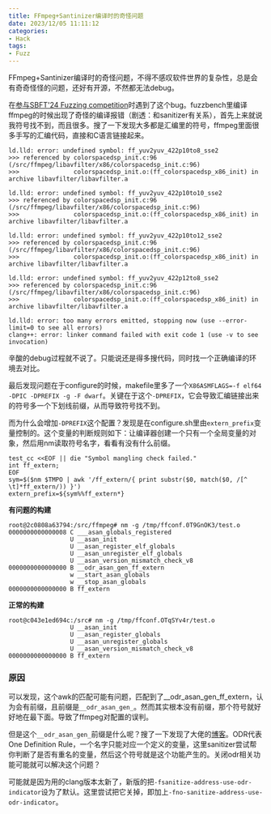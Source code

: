 ```yaml
---
title: FFmpeg+Santinizer编译时的奇怪问题
date: 2023/12/05 11:11:12
categories:
- Hack
tags:
- Fuzz
---
```


FFmpeg+Santinizer编译时的奇怪问题，不得不感叹软件世界的复杂性，总是会有奇奇怪怪的问题，还好有开源，不然都无法debug。

<!-- more -->

在[参与SBFT'24 Fuzzing competition](https://github.com/am009/fuzzbench/tree/SBFT24)时遇到了这个bug。fuzzbench里编译ffmpeg的时候出现了奇怪的编译报错（剧透：和sanitizer有关系），首先上来就说我符号找不到，而且很多。搜了一下发现大多都是汇编里的符号，ffmpeg里面很多手写的汇编代码，直接和C语言链接起来。

```
ld.lld: error: undefined symbol: ff_yuv2yuv_422p10to8_sse2
>>> referenced by colorspacedsp_init.c:96 (/src/ffmpeg/libavfilter/x86/colorspacedsp_init.c:96)
>>>               colorspacedsp_init.o:(ff_colorspacedsp_x86_init) in archive libavfilter/libavfilter.a

ld.lld: error: undefined symbol: ff_yuv2yuv_422p10to10_sse2
>>> referenced by colorspacedsp_init.c:96 (/src/ffmpeg/libavfilter/x86/colorspacedsp_init.c:96)
>>>               colorspacedsp_init.o:(ff_colorspacedsp_x86_init) in archive libavfilter/libavfilter.a

ld.lld: error: undefined symbol: ff_yuv2yuv_422p10to12_sse2
>>> referenced by colorspacedsp_init.c:96 (/src/ffmpeg/libavfilter/x86/colorspacedsp_init.c:96)
>>>               colorspacedsp_init.o:(ff_colorspacedsp_x86_init) in archive libavfilter/libavfilter.a

ld.lld: error: undefined symbol: ff_yuv2yuv_422p12to8_sse2
>>> referenced by colorspacedsp_init.c:96 (/src/ffmpeg/libavfilter/x86/colorspacedsp_init.c:96)
>>>               colorspacedsp_init.o:(ff_colorspacedsp_x86_init) in archive libavfilter/libavfilter.a

ld.lld: error: too many errors emitted, stopping now (use --error-limit=0 to see all errors)
clang++: error: linker command failed with exit code 1 (use -v to see invocation)
```

辛酸的debug过程就不说了。只能说还是得多搜代码，同时找一个正确编译的环境去对比。

最后发现问题在于configure的时候，makefile里多了一个`X86ASMFLAGS=-f elf64 -DPIC -DPREFIX -g -F dwarf`。关键在于这个`-DPREFIX`，它会导致汇编链接出来的符号多一个下划线前缀，从而导致符号找不到。

而为什么会增加`-DPREFIX`这个配置？发现是在configure.sh里由`extern_prefix`变量控制的。这个变量的判断规则如下：让编译器创建一个只有一个全局变量的对象，然后用nm读取符号名字，看看有没有什么前缀。

```
test_cc <<EOF || die "Symbol mangling check failed."
int ff_extern;
EOF
sym=$($nm $TMPO | awk '/ff_extern/{ print substr($0, match($0, /[^ \t]*ff_extern/)) }')
extern_prefix=${sym%%ff_extern*}
```

**有问题的构建**

```
root@2c0808a63794:/src/ffmpeg# nm -g /tmp/ffconf.0T9GnOK3/test.o
0000000000000008 C ___asan_globals_registered
                 U __asan_init
                 U __asan_register_elf_globals
                 U __asan_unregister_elf_globals
                 U __asan_version_mismatch_check_v8
0000000000000000 B __odr_asan_gen_ff_extern
                 w __start_asan_globals
                 w __stop_asan_globals
0000000000000000 B ff_extern
```

**正常的构建**

```
root@c043e1ed694c:/src# nm -g /tmp/ffconf.OTqSYv4r/test.o
                 U __asan_init
                 U __asan_register_globals
                 U __asan_unregister_globals
                 U __asan_version_mismatch_check_v8
0000000000000000 B ff_extern
```

### 原因

可以发现，这个awk的匹配可能有问题，匹配到了__odr_asan_gen_ff_extern，认为会有前缀，且前缀是`__odr_asan_gen_`。然而其实根本没有前缀，那个符号就好好地在最下面。导致了ffmpeg对配置的误判。

但是这个`__odr_asan_gen_`前缀是什么呢？搜了一下发现了大佬的[博客](https://maskray.me/blog/2023-10-15-address-sanitizer-global-variable-instrumentation#odr-indicator)。ODR代表One Definition Rule，一个名字只能对应一个定义的变量，这里sanitizer尝试帮你判断了是否有重名的变量，然后这个符号就是这个功能产生的。关闭odr相关功能可能就可以解决这个问题？

可能就是因为用的clang版本太新了，新版的把`-fsanitize-address-use-odr-indicator`设为了默认。这里尝试把它关掉，即加上`-fno-sanitize-address-use-odr-indicator`。
